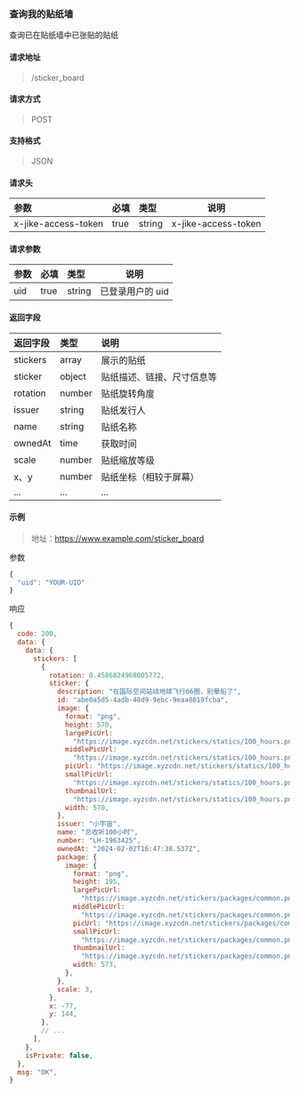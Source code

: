 ### 查询我的贴纸墙

查询已在贴纸墙中已张贴的贴纸

#### 请求地址

> /sticker_board

#### 请求方式

> POST

#### 支持格式

> JSON

#### 请求头

| 参数                | 必填 | 类型   | 说明                |
| :------------------ | :--- | :----- | ------------------- |
| x-jike-access-token | true | string | x-jike-access-token |

#### 请求参数

| 参数 | 必填 | 类型   | 说明             |
| :--- | :--- | :----- | ---------------- |
| uid  | true | string | 已登录用户的 uid |

#### 返回字段

| 返回字段 | 类型   | 说明                       |
| :------- | :----- | :------------------------- |
| stickers | array  | 展示的贴纸                 |
| sticker  | object | 贴纸描述、链接、尺寸信息等 |
| rotation | number | 贴纸旋转角度               |
| issuer   | string | 贴纸发行人                 |
| name     | string | 贴纸名称                   |
| ownedAt  | time   | 获取时间                   |
| scale    | number | 贴纸缩放等级               |
| x、y     | number | 贴纸坐标（相较于屏幕）     |
| ...      | ...    | ...                        |


#### 示例

> 地址：https://www.example.com/sticker_board

参数

```javascript
{
  "uid": "YOUR-UID"
}
```

响应

```javascript
{
  code: 200,
  data: {
    data: {
      stickers: [
        {
          rotation: 0.4586824968005772,
          sticker: {
            description: "在国际空间站绕地球飞行66圈，别晕船了",
            id: "abe0a5d5-4adb-48d9-9ebc-9eaa8019fcba",
            image: {
              format: "png",
              height: 570,
              largePicUrl:
                "https://image.xyzcdn.net/stickers/statics/100_hours.png@large",
              middlePicUrl:
                "https://image.xyzcdn.net/stickers/statics/100_hours.png@middle",
              picUrl: "https://image.xyzcdn.net/stickers/statics/100_hours.png",
              smallPicUrl:
                "https://image.xyzcdn.net/stickers/statics/100_hours.png@small",
              thumbnailUrl:
                "https://image.xyzcdn.net/stickers/statics/100_hours.png@thumbnail",
              width: 570,
            },
            issuer: "小宇宙",
            name: "总收听100小时",
            number: "LH-1963425",
            ownedAt: "2024-02-02T16:47:38.537Z",
            package: {
              image: {
                format: "png",
                height: 195,
                largePicUrl:
                  "https://image.xyzcdn.net/stickers/packages/common.png@large",
                middlePicUrl:
                  "https://image.xyzcdn.net/stickers/packages/common.png@middle",
                picUrl: "https://image.xyzcdn.net/stickers/packages/common.png",
                smallPicUrl:
                  "https://image.xyzcdn.net/stickers/packages/common.png@small",
                thumbnailUrl:
                  "https://image.xyzcdn.net/stickers/packages/common.png@thumbnail",
                width: 573,
              },
            },
            scale: 3,
          },
          x: -77,
          y: 144,
        },
        // ...
      ],
    },
    isPrivate: false,
  },
  msg: "OK",
}
```